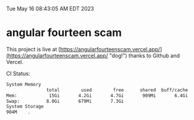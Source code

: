 Tue May 16 08:43:05 AM EDT 2023

# angular fourteen scam


This project is live at [https://angularfourteenscam.vercel.app/](https://angularfourteenscam.vercel.app/ "dog!") thanks to Github and Vercel.

CI Status: 

```bash
System Memory
               total        used        free      shared  buff/cache   available
Mem:            15Gi       4.2Gi       4.7Gi       909Mi       6.4Gi       9.9Gi
Swap:          8.0Gi       679Mi       7.3Gi
System Storage
904M	.
